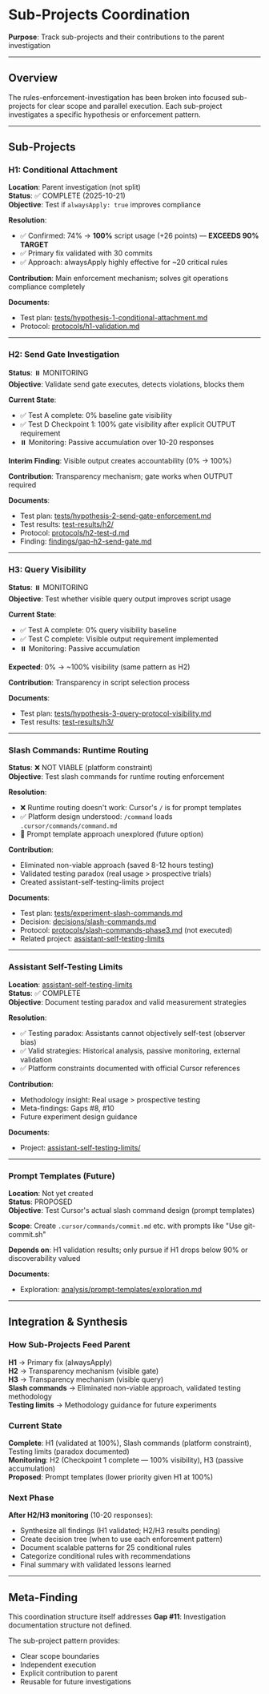 # Sub-Projects Coordination

**Purpose**: Track sub-projects and their contributions to the parent investigation

---

## Overview

The rules-enforcement-investigation has been broken into focused sub-projects for clear scope and parallel execution. Each sub-project investigates a specific hypothesis or enforcement pattern.

---

## Sub-Projects

### H1: Conditional Attachment

**Location**: Parent investigation (not split)  
**Status**: ✅ COMPLETE (2025-10-21)  
**Objective**: Test if `alwaysApply: true` improves compliance

**Resolution**:

- ✅ Confirmed: 74% → **100%** script usage (+26 points) — **EXCEEDS 90% TARGET**
- ✅ Primary fix validated with 30 commits
- ✅ Approach: alwaysApply highly effective for ~20 critical rules

**Contribution**: Main enforcement mechanism; solves git operations compliance completely

**Documents**:

- Test plan: [tests/hypothesis-1-conditional-attachment.md](tests/hypothesis-1-conditional-attachment.md)
- Protocol: [protocols/h1-validation.md](protocols/h1-validation.md)

---

### H2: Send Gate Investigation

**Status**: ⏸️ MONITORING  
**Objective**: Validate send gate executes, detects violations, blocks them

**Current State**:

- ✅ Test A complete: 0% baseline gate visibility
- ✅ Test D Checkpoint 1: 100% gate visibility after explicit OUTPUT requirement
- ⏸️ Monitoring: Passive accumulation over 10-20 responses

**Interim Finding**: Visible output creates accountability (0% → 100%)

**Contribution**: Transparency mechanism; gate works when OUTPUT required

**Documents**:

- Test plan: [tests/hypothesis-2-send-gate-enforcement.md](tests/hypothesis-2-send-gate-enforcement.md)
- Test results: [test-results/h2/](test-results/h2/)
- Protocol: [protocols/h2-test-d.md](protocols/h2-test-d.md)
- Finding: [findings/gap-h2-send-gate.md](findings/gap-h2-send-gate.md)

---

### H3: Query Visibility

**Status**: ⏸️ MONITORING  
**Objective**: Test whether visible query output improves script usage

**Current State**:

- ✅ Test A complete: 0% query visibility baseline
- ✅ Test C complete: Visible output requirement implemented
- ⏸️ Monitoring: Passive accumulation

**Expected**: 0% → ~100% visibility (same pattern as H2)

**Contribution**: Transparency in script selection process

**Documents**:

- Test plan: [tests/hypothesis-3-query-protocol-visibility.md](tests/hypothesis-3-query-protocol-visibility.md)
- Test results: [test-results/h3/](test-results/h3/)

---

### Slash Commands: Runtime Routing

**Status**: ❌ NOT VIABLE (platform constraint)  
**Objective**: Test slash commands for runtime routing enforcement

**Resolution**:

- ❌ Runtime routing doesn't work: Cursor's `/` is for prompt templates
- ✅ Platform design understood: `/command` loads `.cursor/commands/command.md`
- 📝 Prompt template approach unexplored (future option)

**Contribution**:

- Eliminated non-viable approach (saved 8-12 hours testing)
- Validated testing paradox (real usage > prospective trials)
- Created assistant-self-testing-limits project

**Documents**:

- Test plan: [tests/experiment-slash-commands.md](tests/experiment-slash-commands.md)
- Decision: [decisions/slash-commands.md](decisions/slash-commands.md)
- Protocol: [protocols/slash-commands-phase3.md](protocols/slash-commands-phase3.md) (not executed)
- Related project: [assistant-self-testing-limits](../../assistant-self-testing-limits/)

---

### Assistant Self-Testing Limits

**Location**: [assistant-self-testing-limits](../../assistant-self-testing-limits/)  
**Status**: ✅ COMPLETE  
**Objective**: Document testing paradox and valid measurement strategies

**Resolution**:

- ✅ Testing paradox: Assistants cannot objectively self-test (observer bias)
- ✅ Valid strategies: Historical analysis, passive monitoring, external validation
- ✅ Platform constraints documented with official Cursor references

**Contribution**:

- Methodology insight: Real usage > prospective testing
- Meta-findings: Gaps #8, #10
- Future experiment design guidance

**Documents**:

- Project: [assistant-self-testing-limits/](../../assistant-self-testing-limits/)

---

### Prompt Templates (Future)

**Location**: Not yet created  
**Status**: PROPOSED  
**Objective**: Test Cursor's actual slash command design (prompt templates)

**Scope**: Create `.cursor/commands/commit.md` etc. with prompts like "Use git-commit.sh"

**Depends on**: H1 validation results; only pursue if H1 drops below 90% or discoverability valued

**Documents**:

- Exploration: [analysis/prompt-templates/exploration.md](analysis/prompt-templates/exploration.md)

---

## Integration & Synthesis

### How Sub-Projects Feed Parent

**H1** → Primary fix (alwaysApply)  
**H2** → Transparency mechanism (visible gate)  
**H3** → Transparency mechanism (visible query)  
**Slash commands** → Eliminated non-viable approach, validated testing methodology  
**Testing limits** → Methodology guidance for future experiments

### Current State

**Complete**: H1 (validated at 100%), Slash commands (platform constraint), Testing limits (paradox documented)  
**Monitoring**: H2 (Checkpoint 1 complete — 100% visibility), H3 (passive accumulation)  
**Proposed**: Prompt templates (lower priority given H1 at 100%)

### Next Phase

**After H2/H3 monitoring** (10-20 responses):

- Synthesize all findings (H1 validated; H2/H3 results pending)
- Create decision tree (when to use each enforcement pattern)
- Document scalable patterns for 25 conditional rules
- Categorize conditional rules with recommendations
- Final summary with validated lessons learned

---

## Meta-Finding

This coordination structure itself addresses **Gap #11**: Investigation documentation structure not defined.

The sub-project pattern provides:

- Clear scope boundaries
- Independent execution
- Explicit contribution to parent
- Reusable for future investigations
